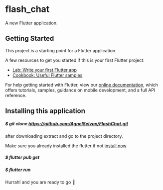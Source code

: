 # flash_chat

A new Flutter application.

## Getting Started

This project is a starting point for a Flutter application.

A few resources to get you started if this is your first Flutter project:

- [Lab: Write your first Flutter app](https://flutter.dev/docs/get-started/codelab)
- [Cookbook: Useful Flutter samples](https://flutter.dev/docs/cookbook)

For help getting started with Flutter, view our
[online documentation](https://flutter.dev/docs), which offers tutorials,
samples, guidance on mobile development, and a full API reference.

## Installing this application

##### $ git clone https://github.com/AgnelSelvan/FlashChat.git

after downloading extract and go to the project directory.

Make sure you already installed the flutter if not [install now](https://flutter.dev/docs/get-started/install)

##### $ flutter pub get

##### $ flutter run

Hurrah! and you are ready to go 🚀️
